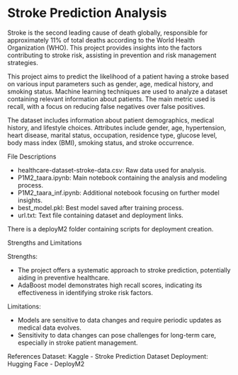 # Stroke Prediction Analysis

Stroke is the second leading cause of death globally, responsible for approximately 11% of total deaths according to the World Health Organization (WHO). This project provides insights into the factors contributing to stroke risk, assisting in prevention and risk management strategies. 

This project aims to predict the likelihood of a patient having a stroke based on various input parameters such as gender, age, medical history, and smoking status. Machine learning techniques are used to analyze a dataset containing relevant information about patients. The main metric used is recall, with a focus on reducing false negatives over false positives.

The dataset includes information about patient demographics, medical history, and lifestyle choices. Attributes include gender, age, hypertension, heart disease, marital status, occupation, residence type, glucose level, body mass index (BMI), smoking status, and stroke occurrence.

File Descriptions
- healthcare-dataset-stroke-data.csv: Raw data used for analysis.
- P1M2_taara.ipynb: Main notebook containing the analysis and modeling process.
- P1M2_taara_inf.ipynb: Additional notebook focusing on further model insights.
- best_model.pkl: Best model saved after training process.
- url.txt: Text file containing dataset and deployment links.

There is a deployM2 folder containing scripts for deployment creation.

Strengths and Limitations

Strengths:
- The project offers a systematic approach to stroke prediction, potentially aiding in preventive healthcare.
- AdaBoost model demonstrates high recall scores, indicating its effectiveness in identifying stroke risk factors.

Limitations:
- Models are sensitive to data changes and require periodic updates as medical data evolves.
- Sensitivity to data changes can pose challenges for long-term care, especially in stroke patient management.


References
Dataset: Kaggle - Stroke Prediction Dataset
Deployment: Hugging Face - DeployM2
